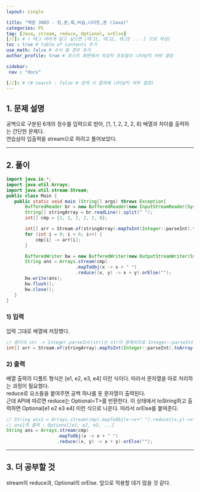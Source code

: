 ```yaml
---
layout: single

title: "백준 3003 - 킹,퀸,룩,비숍,나이트,폰 (Java)"
categories: PS
tag: [Java, stream, reduce, Optional, orElse]
[//]: # ( 태그 여러개 달고 싶으면 [태그1, 태그2, 태그3 ... ] 으로 작성)
toc : true # table of contents 추가
use_math: false # 수식 쓸 경우 추가
author_profile: true # 포스트 화면에서 작성자 프로필이 나타날지 여부 결정

sidebar:
 nav : "docs"

[//]: # (# search : false # 검색 시 결과에 나타날지 여부 결정)
---
```


## 1. 문제 설명
 공백으로 구분된 6개의 정수를 입력으로 받아, [1, 1, 2, 2, 2, 8] 배열과 차이를 출력하는 간단한 문제다.<br/>
 연습삼아 입출력을 stream으로 하려고 풀어보았다.

* * *
## 2. 풀이

 ``` java
 import java.io.*;
 import java.util.Arrays;
 import java.util.stream.Stream;
 public class Main {
    public static void main (String[] args) throws Exception{
        BufferedReader br = new BufferedReader(new InputStreamReader(System.in));
        String[] stringArray = br.readLine().split(" ");
        int[] cmp = {1, 1, 2, 2, 2, 8};

        int[] arr = Stream.of(stringArray).mapToInt(Integer::parseInt).toArray();
        for (int i = 0; i < 6; i++) {
            cmp[i] -= arr[i];
        }

        BufferedWriter bw = new BufferedWriter(new OutputStreamWriter(System.out));
        String ans = Arrays.stream(cmp)
                           .mapToObj(x -> x + " ")
                           .reduce((x, y) -> x + y).orElse("");
        bw.write(ans);
        bw.flush();
        bw.close();
    }
 }
 ```

### 1) 입력
 입력 그대로 배열에 저장했다.

 ``` java
 // 람다식 str -> Integer.parseInt(str)는 str이 중복되므로 Integer::parseInt로 축약가능
 int[] arr = Stream.of(stringArray).mapToInt(Integer::parseInt).toArray();
 ```


### 2) 출력
 배열 출력의 디폴트 형식은 [e1, e2, e3, e4] 이런 식이다. 따라서 문자열을 따로 처리하는 과정이 필요했다.<br/>
 reduce로 요소들을 붙여주면 공백 하나를 둔 문자열이 출력된다.<br/>
 근데 API에 따르면 reduce는 Optional\<T>를 반환한다. 이 상태에서 toString하고 출력하면 Optional[e1 e2 e3 e4] 이런 식으로 나온다. 따라서 orElse를 붙여준다.

 ``` java
 // String ans1 = Arrays.stream(cmp).mapToObj(x->x+" ").reduce((x,y)->x+y).toString();
 // ans1의 출력 : Optional[e1, e2, e3, ...]
 String ans = Arrays.stream(cmp)
                    .mapToObj(x -> x + " ")
                    .reduce((x, y) -> x + y).orElse("");
 ```

* * *
## 3. 더 공부할 것
 stream의 reduce과, Optional의 orElse. 앞으로 적용할 데가 많을 것 같다.
